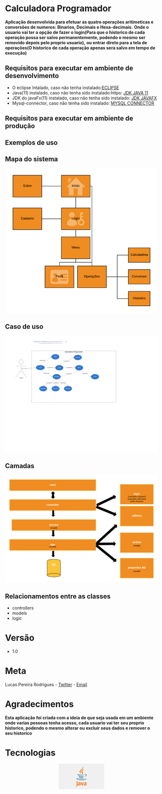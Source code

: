 # Calculadora Programador
**Aplicação desenvolvida para efetuar as quatro operações aritimeticas e conversões de numeros: Binarios, Decimais e Hexa-decimais.**
**Onde o usuario vai ter a opção de fazer o login(Para que o historico de cada operação possa ser salvo permanentemente, podendo o mesmo ser removido depois pelo proprio usuario),**
**ou entrar direto para a tela de operações(O historico de cada operação apenas sera salvo em tempo de execução)**
## Requisitos para executar em ambiente de desenvolvimento
- O eclipse Intalado, caso não tenha instalado:[ECLIPSE](https://www.eclipse.org/downloads/packages/release/2020-06/r/eclipse-ide-enterprise-java-developers)
- Java(11) instalado, caso não tenha sido instalado:https: [JDK JAVA 11](//www.oracle.com/java/technologies/javase-jdk11-downloads.html)
- JDK do javaFx(11) instalado, caso não tenha sido instalado: [JDK JAVAFX](https://gluonhq.com/products/javafx/)
- Mysql-connector, caso não tenha sido instalado: [MYSQL CONNECTOR](https://dev.mysql.com/downloads/connector/j/)

## Requisitos para executar em ambiente de produção


## Exemplos de uso

## Mapa do sistema
<p align="center">
  <img src="/-images/mapa_sistema.png" width="500" heigth="500" alt="MAPA DO SISTEMA" title="MAPA DO SISTEA">
</p>

## Caso de uso
<p align="center">
  <img src="/-images/caso_de_uso.png"  width="800" heigth="700"alt="CASO DE USO" title="CASO DE USO">
</p>

## Camadas 
<p align="center">
  <img src="/-images/camadas.png" width="700" heigth="600" alt="CAMADAS" title="CAMADAS">
</p>

## Relacionamentos entre as classes

- controllers
- models
- logic

# Versão
- 1.0

# Meta
Lucas Pereira Rodrigues - [Twitter](https://twitter.com/l_Rodrigues20) - [Email](lucasp.rodrigues@uni9.edu.br)

# Agradecimentos
**Esta aplicação foi criada com a ideia de que seja usada em um ambiente onde varias pessoas tenha acesso, cada usuario vai ter**
**seu proprio historico, podendo o mesmo alterar ou excluir seus dados e remover o seu historico**

# Tecnologias


<p align="center">
  <img src="/-images/icone_java.png" width="150" heigth="150" alt="JAVA" title="JAVA">
</p>
